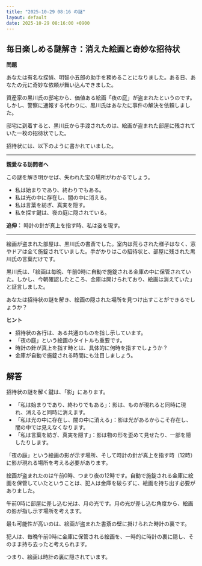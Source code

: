 ```yaml
---
title: "2025-10-29 08:16 の謎"
layout: default
date: 2025-10-29 08:16:00 +0900
---
```

## 毎日楽しめる謎解き：消えた絵画と奇妙な招待状

**問題**

あなたは有名な探偵、明智小五郎の助手を務めることになりました。ある日、あなたの元に奇妙な依頼が舞い込んできました。

資産家の黒川氏の邸宅から、価値ある絵画「夜の庭」が盗まれたというのです。しかし、警察に通報する代わりに、黒川氏はあなたに事件の解決を依頼しました。

邸宅に到着すると、黒川氏から手渡されたのは、絵画が盗まれた部屋に残されていた一枚の招待状でした。

招待状には、以下のように書かれていました。

---

**親愛なる訪問者へ**

この謎を解き明かせば、失われた宝の場所がわかるでしょう。

*   私は始まりであり、終わりでもある。
*   私は光の中に存在し、闇の中に消える。
*   私は言葉を紡ぎ、真実を隠す。
*   私を探す鍵は、夜の庭に隠されている。

**追伸：** 時計の針が真上を指す時、私は姿を現す。

---

絵画が盗まれた部屋は、黒川氏の書斎でした。室内は荒らされた様子はなく、窓やドアは全て施錠されていました。手がかりはこの招待状と、部屋に残された黒川氏の言葉だけです。

黒川氏は、「絵画は毎晩、午前0時に自動で施錠される金庫の中に保管されていた。しかし、今朝確認したところ、金庫は開けられており、絵画は消えていた」と証言しました。

あなたは招待状の謎を解き、絵画の隠された場所を見つけ出すことができるでしょうか？

**ヒント**

*   招待状の各行は、ある共通のものを指し示しています。
*   「夜の庭」という絵画のタイトルも重要です。
*   時計の針が真上を指す時とは、具体的に何時を指すでしょうか？
*   金庫が自動で施錠される時間にも注目しましょう。

## 解答

招待状の謎を解く鍵は、「影」にあります。

*   「私は始まりであり、終わりでもある」：影は、ものが現れると同時に現れ、消えると同時に消えます。
*   「私は光の中に存在し、闇の中に消える」：影は光があるからこそ存在し、闇の中では見えなくなります。
*   「私は言葉を紡ぎ、真実を隠す」：影は物の形を歪めて見せたり、一部を隠したりします。

「夜の庭」という絵画の影が示す場所、そして時計の針が真上を指す時（12時）に影が現れる場所を考える必要があります。

絵画が盗まれたのは午前0時、つまり夜の12時です。自動で施錠される金庫に絵画を保管していたということは、犯人は金庫を破らずに、絵画を持ち出す必要がありました。

午前0時に部屋に差し込む光は、月の光です。月の光が差し込む角度から、絵画の影が指し示す場所を考えます。

最も可能性が高いのは、絵画が盗まれた書斎の壁に掛けられた時計の裏です。

犯人は、毎晩午前0時に金庫に保管される絵画を、一時的に時計の裏に隠し、そのまま持ち去ったと考えられます。

つまり、絵画は時計の裏に隠されています。
